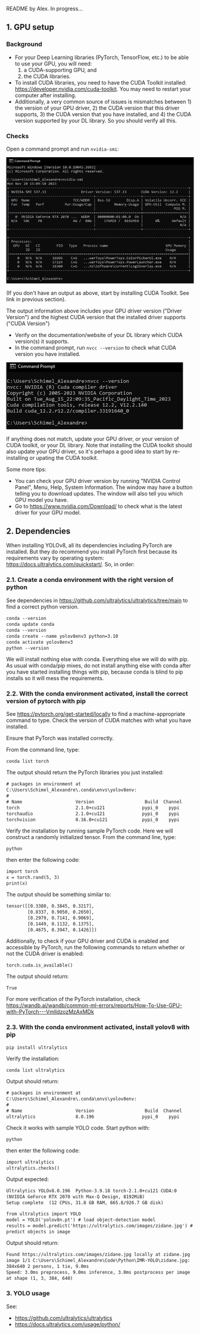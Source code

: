 README by Alex. In progress...

## 1. GPU setup

### Background
* For your Deep Learning libraries (PyTorch, TensorFlow, etc.) to be able to use your GPU, you will need:
    1) a CUDA-supporting GPU, and 
    2) the CUDA libraries. 
* To install CUDA libraries, you need to have the CUDA Toolkit installed: https://developer.nvidia.com/cuda-toolkit.
 You may need to restart your computer after installing.
* Additionally, a very common source of issues is mismatches between 1) the version of your GPU driver, 2) the CUDA version that this driver supports, 3) the CUDA version that you have installed, and 4) the CUDA version supported by your DL library. So you should verify all this.

### Checks

Open a command prompt and run `nvidia-smi`:
    
![Alt text](image.png)

(If you don't have an output as above, start by installing CUDA Toolkit. See link in previous section).

The output information above includes your GPU driver version ("Driver Version") and the highest CUDA version that the installed driver supports ("CUDA Version")

* Verify on the documentation/website of your DL library which CUDA version(s) it supports.
* In the command prompt, run `nvcc --version` to check what CUDA version you have installed.

![Alt text](image-1.png)

If anything does not match, update your GPU driver, or your version of CUDA toolkit, or your DL library. Note that installing the CUDA toolkit should also update your GPU driver, so it's perhaps a good idea to start by re-installing or upating the CUDA toolkit.

 Some more tips:
 * You can check your GPU driver version by running "NVIDIA Control Panel", Menu, Help, System Information. The window may have a button telling you to download updates. The window will also tell you which GPU model you have.
 * Go to https://www.nvidia.com/Download/ to check what is the latest driver for your GPU model.
 
## 2. Dependencies

When installing YOLOv8, all its dependencies including PyTorch are installed. But they do recommend you install PyTorch first because its requirements vary by operating system: https://docs.ultralytics.com/quickstart/. So, in order:

### 2.1. Create a conda environment with the right version of python

See dependencies in https://github.com/ultralytics/ultralytics/tree/main to find a correct python version.

```
conda --version
conda update conda
conda --version
conda create --name yolov8env3 python=3.10
conda activate yolov8env3
python --version
```

We will install nothing else with conda. Everything else we will do with pip. As usual with conda/pip mixes, do not install anything else with conda after you have started installing things with pip, because conda is blind to pip installs so it will mess the requirements.

### 2.2. With the conda environment activated, install the correct version of pytorch with pip

See https://pytorch.org/get-started/locally to find a machine-appropriate command to type. Check the version of CUDA matches with what you have installed.

Ensure that PyTorch was installed correctly.

From the command line, type:

```
conda list torch
```

The output should return the PyTorch libraries you just installed:

```
# packages in environment at C:\Users\Schimel_Alexandre\.conda\envs\yolov8env:
#
# Name                    Version                   Build  Channel
torch                     2.1.0+cu121              pypi_0    pypi
torchaudio                2.1.0+cu121              pypi_0    pypi
torchvision               0.16.0+cu121             pypi_0    pypi
```

Verify the installation by running sample PyTorch code. Here we will construct a randomly initialized tensor. From the command line, type:

```
python
```

then enter the following code:

```
import torch
x = torch.rand(5, 3)
print(x)
```
The output should be something similar to:

```
tensor([[0.3380, 0.3845, 0.3217],
        [0.8337, 0.9050, 0.2650],
        [0.2979, 0.7141, 0.9069],
        [0.1449, 0.1132, 0.1375],
        [0.4675, 0.3947, 0.1426]])
```

Additionally, to check if your GPU driver and CUDA is enabled and accessible by PyTorch, run the following commands to return whether or not the CUDA driver is enabled:

```
torch.cuda.is_available()
```

The output should return:

```
True
```

For more verification of the PyTorch installation, check https://wandb.ai/wandb/common-ml-errors/reports/How-To-Use-GPU-with-PyTorch---VmlldzozMzAxMDk

### 2.3. With the conda environment activated, install yolov8 with pip

```
pip install ultralytics
```

Verify the installation:

```
conda list ultralytics
```

Output should return:
```
# packages in environment at C:\Users\Schimel_Alexandre\.conda\envs\yolov8env:
#
# Name                    Version                   Build  Channel
ultralytics               8.0.196                  pypi_0    pypi
```

Check it works with sample YOLO code. Start python with:

```
python
```

then enter the following code:

```
import ultralytics
ultralytics.checks()
```

Output expected:

```
Ultralytics YOLOv8.0.196  Python-3.9.18 torch-2.1.0+cu121 CUDA:0 (NVIDIA GeForce RTX 2070 with Max-Q Design, 8192MiB)
Setup complete  (12 CPUs, 31.8 GB RAM, 665.8/926.7 GB disk)
```

```
from ultralytics import YOLO
model = YOLO('yolov8n.pt') # load object-detection model
results = model.predict('https://ultralytics.com/images/zidane.jpg') # predict objects in image
```

Output should return:

```
Found https://ultralytics.com/images/zidane.jpg locally at zidane.jpg
image 1/1 C:\Users\Schimel_Alexandre\Code\Python\IMR-YOLO\zidane.jpg: 384x640 2 persons, 1 tie, 9.0ms
Speed: 3.0ms preprocess, 9.0ms inference, 3.0ms postprocess per image at shape (1, 3, 384, 640)
```

### 3. YOLO usage

See:
* https://github.com/ultralytics/ultralytics
* https://docs.ultralytics.com/usage/python/

